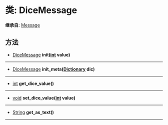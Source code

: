 # 类: DiceMessage  
  
**继承自:** [Message](Message.md)  
  
## 方法 
  
- [DiceMessage](DiceMessage.md) **init([int](https://docs.godotengine.org/en/latest/classes/class_int.html) value)**  
  
---  
  
- [DiceMessage](DiceMessage.md) **init_meta([Dictionary](https://docs.godotengine.org/en/latest/classes/class_dictionary.html) dic)**  
  
---  
  
- [int](https://docs.godotengine.org/en/latest/classes/class_int.html) **get_dice_value()**  
  
---  
  
- [void](https://docs.godotengine.org/en/latest/classes/class_void.html) **set_dice_value([int](https://docs.godotengine.org/en/latest/classes/class_int.html) value)**  
  
---  
  
- [String](https://docs.godotengine.org/en/latest/classes/class_string.html) **get_as_text()**  
  
---  
  


